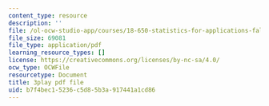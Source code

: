 ```yaml
---
content_type: resource
description: ''
file: /ol-ocw-studio-app/courses/18-650-statistics-for-applications-fall-2016/b7f4bec15236c5d85b3a917441a1cd86_lWW54ts9Ubo.pdf
file_size: 69081
file_type: application/pdf
learning_resource_types: []
license: https://creativecommons.org/licenses/by-nc-sa/4.0/
ocw_type: OCWFile
resourcetype: Document
title: 3play pdf file
uid: b7f4bec1-5236-c5d8-5b3a-917441a1cd86
---
```

